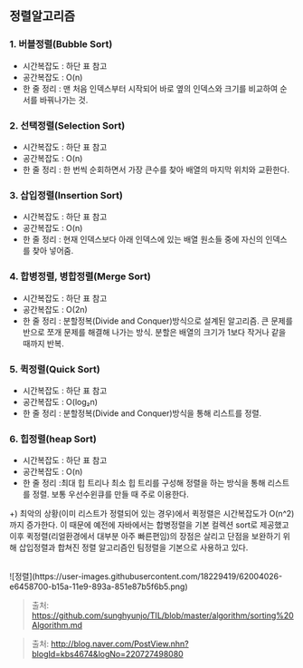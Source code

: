 ## 정렬알고리즘
### 1. 버블정렬(Bubble Sort)
- 시간복잡도 : 하단 표 참고
- 공간복잡도 : O(n)
- 한 줄 정리 : 맨 처음 인덱스부터 시작되어 바로 옆의 인덱스와 크기를 비교하여 순서를 바꿔나가는 것.
### 2. 선택정렬(Selection Sort)
- 시간복잡도 : 하단 표 참고
- 공간복잡도 : O(n)
- 한 줄 정리 : 한 번씩 순회하면서 가장 큰수를 찾아 배열의 마지막 위치와 교환한다.
### 3. 삽입정렬(Insertion Sort)
- 시간복잡도 : 하단 표 참고
- 공간복잡도 : O(n)
- 한 줄 정리 : 현재 인덱스보다 아래 인덱스에 있는 배열 원소들 중에 자신의 인덱스를 찾아 넣어줌.
### 4. 합병정렬, 병합정렬(Merge Sort)
- 시간복잡도 : 하단 표 참고
- 공간복잡도 : O(2n)
- 한 줄 정리 : 분할정복(Divide and Conquer)방식으로 설계된 알고리즘. 큰 문제를 반으로 쪼개 문제를 해결해 나가는 방식. 분할은 배열의 크기가 1보다 작거나 같을 때까지 반복.
### 5. 퀵정렬(Quick Sort)
- 시간복잡도 : 하단 표 참고
- 공간복잡도 : O(log₂n)
- 한 줄 정리 : 분할정복(Divide and Conquer)방식을 통해 리스트를 정렬.
### 6. 힙정렬(heap Sort)
- 시간복잡도 : 하단 표 참고
- 공간복잡도 : O(n)
- 한 줄 정리 :최대 힙 트리나 최소 힙 트리를 구성해 정렬을 하는 방식을 통해 리스트를 정렬. 보통 우선수윈큐를 만들 때 주로 이용한다.

+) 최악의 상황(이미 리스트가 정렬되어 있는 경우)에서 퀵정렬은 시간복잡도가 O(n^2)까지 증가한다. 이 때문에 예전에 자바에서는 합병정렬을 기본 컬렉션 sort로 제공했고 이후 퀵정렬(리얼환경에서 대부분 아주 빠른편임)의 장점은 살리고 단점을 보완하기 위해 삽입정렬과 합쳐진 정렬 알고리즘인 팀정렬을 기본으로 사용하고 있다.

<br/>
![정렬](https://user-images.githubusercontent.com/18229419/62004026-e6458700-b15a-11e9-893a-851e87b5f6b5.png)

> 출처: https://github.com/sunghyunjo/TIL/blob/master/algorithm/sorting%20Algorithm.md

> 출처: http://blog.naver.com/PostView.nhn?blogId=kbs4674&logNo=220727498080
